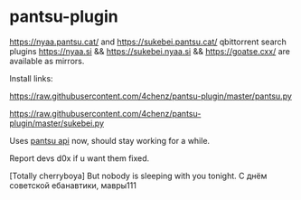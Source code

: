 # pantsu-plugin
https://nyaa.pantsu.cat/ and https://sukebei.pantsu.cat/ qbittorrent search plugins
https://nyaa.si && https://sukebei.nyaa.si && https://goatse.cxx/ are available as mirrors.

Install links:

https://raw.githubusercontent.com/4chenz/pantsu-plugin/master/pantsu.py

https://raw.githubusercontent.com/4chenz/pantsu-plugin/master/sukebei.py

Uses [pantsu api](https://nyaa.pantsu.cat/apidoc/) now, should stay working for a while.

Report devs d0x if u want them fixed.

[Totally cherryboya]
But nobody is sleeping with you tonight. С днём советской ебанавтики, мавры111
